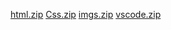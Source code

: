 [html.zip](https://github.com/ICEI-PUC-Minas-PMV-ADS/pmv-ads-2022-2-e1-proj-web-t11-projeto-outubro-rosa/files/10201054/html.zip)
[Css.zip](https://github.com/ICEI-PUC-Minas-PMV-ADS/pmv-ads-2022-2-e1-proj-web-t11-projeto-outubro-rosa/files/10201055/Css.zip)
[imgs.zip](https://github.com/ICEI-PUC-Minas-PMV-ADS/pmv-ads-2022-2-e1-proj-web-t11-projeto-outubro-rosa/files/10201056/imgs.zip)
[vscode.zip](https://github.com/ICEI-PUC-Minas-PMV-ADS/pmv-ads-2022-2-e1-proj-web-t11-projeto-outubro-rosa/files/10201059/vscode.zip)



